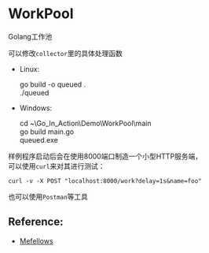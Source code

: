 # WorkPool

Golang工作池  

可以修改`collector`里的具体处理函数  

- Linux:

    go build -o queued .  
    ./queued

- Windows:

    cd ~\Go_In_Action\Demo\WorkPool\main  
    go build main.go  
    queued.exe

样例程序启动后会在使用8000端口制造一个小型HTTP服务端，  
可以使用`curl`来对其进行测试：

    curl -v -X POST "localhost:8000/work?delay=1s&name=foo"

也可以使用`Postman`等工具

## Reference:
* [Mefellows](https://github.com/mefellows/golang-worker-example)